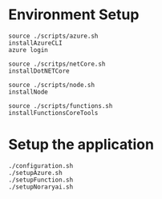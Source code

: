 # Environment Setup

```
source ./scripts/azure.sh
installAzureCLI
azure login

source ./scritps/netCore.sh
installDotNETCore

source ./scripts/node.sh
installNode

source ./scripts/functions.sh
installFunctionsCoreTools
```

# Setup the application

```
./configuration.sh
./setupAzure.sh
./setupFunction.sh
./setupNoraryai.sh
```